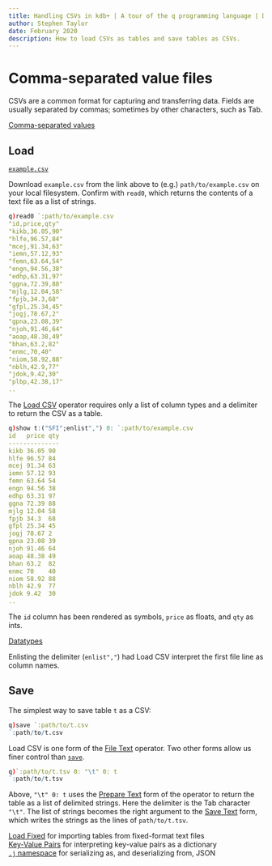 ```yaml
---
title: Handling CSVs in kdb+ | A tour of the q programming language | Documentation for kdb+ and the q programming language
author: Stephen Taylor
date: February 2020
description: How to load CSVs as tables and save tables as CSVs.
---
```

# Comma-separated value files


CSVs are a common format for capturing and transferring data. 
Fields are usually separated by commas; sometimes by other characters, such as Tab. 

<i class="fab fa-wikipedia-w"></i>
[Comma-separated values](https://en.wikipedia.org/wiki/Comma-separated_values "Wikipedia")


## Load

<i class="fas fa-download"></i>
[`example.csv`](https://code.kx.com/download/data/example.csv "Download")

Download `example.csv` from the link above to (e.g.) `path/to/example.csv` on your local filesystem. Confirm with `read0`, which returns the contents of a text file as a list of strings.

```q
q)read0 `:path/to/example.csv
"id,price,qty"
"kikb,36.05,90"
"hlfe,96.57,84"
"mcej,91.34,63"
"iemn,57.12,93"
"femn,63.64,54"
"engn,94.56,38"
"edhp,63.31,97"
"ggna,72.39,88"
"mjlg,12.04,58"
"fpjb,34.3,68"
"gfpl,25.34,45"
"jogj,78.67,2"
"gpna,23.08,39"
"njoh,91.46,64"
"aoap,48.38,49"
"bhan,63.2,82"
"enmc,70,40"
"niom,58.92,88"
"nblh,42.9,77"
"jdok,9.42,30"
"plbp,42.38,17"
..
```

The [Load CSV](../../ref/file-text.md#load-csv) operator requires only a list of column types and a delimiter to return the CSV as a table. 

```q
q)show t:("SFI";enlist",") 0: `:path/to/example.csv
id   price qty
--------------
kikb 36.05 90
hlfe 96.57 84
mcej 91.34 63
iemn 57.12 93
femn 63.64 54
engn 94.56 38
edhp 63.31 97
ggna 72.39 88
mjlg 12.04 58
fpjb 34.3  68
gfpl 25.34 45
jogj 78.67 2
gpna 23.08 39
njoh 91.46 64
aoap 48.38 49
bhan 63.2  82
enmc 70    40
niom 58.92 88
nblh 42.9  77
jdok 9.42  30
..
```

The `id` column has been rendered as symbols, `price` as floats, and `qty` as ints. 

<i class="far fa-hand-point-right"></i>
[Datatypes](datatypes.md)

Enlisting the delimiter (`enlist","`) had Load CSV interpret the first file line as column names.


## Save

The simplest way to save table `t` as a CSV:

```q
q)save `:path/to/t.csv
`:path/to/t.csv
```

Load CSV is one form of the [File Text](../../ref/file-text.md) operator. 
Two other forms allow us finer control than [`save`](../../ref/save.md).

```q
q)`:path/to/t.tsv 0: "\t" 0: t
`:path/to/t.tsv
```

Above, `"\t" 0: t` uses the [Prepare Text](../../ref/file-text.md#prepare-text) form of the operator to return the table as a list of delimited strings. Here the delimiter is the Tab character `"\t"`. The list of strings becomes the right argument to the [Save Text](../../ref/file-text.md#save-text) form, which writes the strings as the lines of `path/to/t.tsv`.

<i class="fas fa-book"></i>
[Load Fixed](../../ref/file-text.md#load-fixed) for importing tables from fixed-format text files
<br>
<i class="fas fa-book"></i>
[Key-Value Pairs](../../ref/file-text.md#key-value-pairs) for interpreting key-value pairs as a dictionary
<br>
<i class="fas fa-book"></i>
[`.j` namespace](../../ref/dotj.md) for serializing as, and deserializing from, JSON
